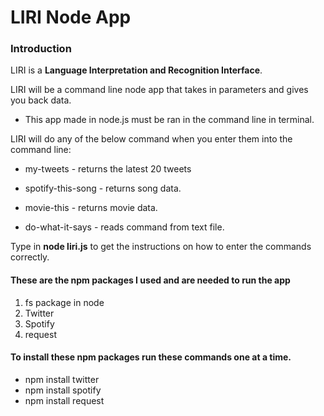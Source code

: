 
# LIRI Node App

### Introduction

LIRI is a **Language Interpretation and Recognition Interface**.

LIRI will be a command line node app that takes in parameters and gives you back data.
* This app made in node.js must be ran in the command line in terminal.


LIRI will do any of the below command when you enter them into the command line:

   * my-tweets - returns the latest 20 tweets

   * spotify-this-song  <song name> - returns song data.

   * movie-this  <movie name> - returns movie data.

   * do-what-it-says - reads command from text file.

Type in **node liri.js** to get the instructions on how to enter the commands correctly. 


#### These are the npm packages I used and are needed to run the app

1. fs package in node
1. Twitter
1. Spotify
1. request


#### To install these npm packages run these commands one at a time.

- npm install twitter
- npm install spotify
- npm install request
